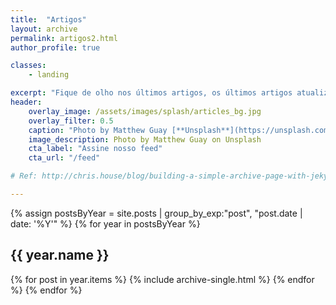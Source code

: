 ```yaml
---
title:  "Artigos"
layout: archive
permalink: artigos2.html
author_profile: true

classes:
    - landing

excerpt: "Fique de olho nos últimos artigos, os últimos artigos atualizados estão aqui!"
header:
    overlay_image: /assets/images/splash/articles_bg.jpg
    overlay_filter: 0.5
    caption: "Photo by Matthew Guay [**Unsplash**](https://unsplash.com/photos/Q7wDdmgCBFg)"
    image_description: Photo by Matthew Guay on Unsplash
    cta_label: "Assine nosso feed"
    cta_url: "/feed"

# Ref: http://chris.house/blog/building-a-simple-archive-page-with-jekyll/

---
```

{% assign postsByYear = site.posts | group_by_exp:"post", "post.date | date: '%Y'"  %}
{% for year in postsByYear %}
  <h2 id="{{ year.name | slugify }}" class="archive__subtitle">{{ year.name }}</h2>
  {% for post in year.items %}
    {% include archive-single.html %}
  {% endfor %}
{% endfor %}
